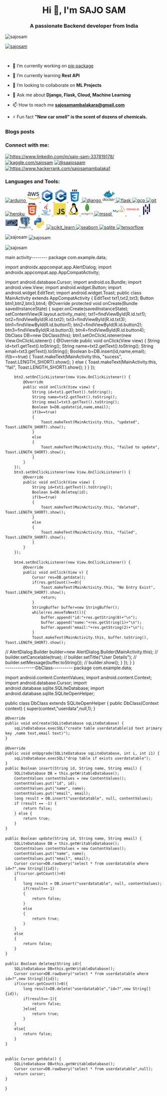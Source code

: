 <h1 align="center">Hi 👋, I'm SAJO SAM</h1>
<h3 align="center">A passionate Backend developer from India</h3>

<p align="left"> <img src="https://komarev.com/ghpvc/?username=sajosam&label=Profile%20views&color=0e75b6&style=flat" alt="sajosam" /> </p>

<p align="left"> <a href="https://github.com/ryo-ma/github-profile-trophy"><img src="https://github-profile-trophy.vercel.app/?username=sajosam" alt="sajosam" /></a> </p>

<p align="left"> <a href="https://twitter.com/" target="blank"><img src="https://img.shields.io/twitter/follow/?logo=twitter&style=for-the-badge" alt="" /></a> </p>

- 🔭 I’m currently working on [pip package](https://pypi.org/project/machineLearningModel/)

- 🌱 I’m currently learning **Rest API**

- 👯 I’m looking to collaborate on **ML Projects**

- 💬 Ask me about **Django, Flask, Cloud, Machine Learning**

- 📫 How to reach me **sajosamambalakara@gmail.com**

- ⚡ Fun fact **"New car smell" is the scent of dozens of chemicals.**

### Blogs posts
<!-- BLOG-POST-LIST:START -->
<!-- BLOG-POST-LIST:END -->

<h3 align="left">Connect with me:</h3>
<p align="left">
<a href="https://linkedin.com/in/https://www.linkedin.com/in/sajo-sam-337819178/" target="blank"><img align="center" src="https://raw.githubusercontent.com/rahuldkjain/github-profile-readme-generator/master/src/images/icons/Social/linked-in-alt.svg" alt="https://www.linkedin.com/in/sajo-sam-337819178/" height="30" width="40" /></a>
<a href="https://kaggle.com/kaggle.com/sajosam" target="blank"><img align="center" src="https://raw.githubusercontent.com/rahuldkjain/github-profile-readme-generator/master/src/images/icons/Social/kaggle.svg" alt="kaggle.com/sajosam" height="30" width="40" /></a>
<a href="https://medium.com/@saajosaam" target="blank"><img align="center" src="https://raw.githubusercontent.com/rahuldkjain/github-profile-readme-generator/master/src/images/icons/Social/medium.svg" alt="@saajosaam" height="30" width="40" /></a>
<a href="https://www.hackerrank.com/https://www.hackerrank.com/sajosamambalaka1" target="blank"><img align="center" src="https://raw.githubusercontent.com/rahuldkjain/github-profile-readme-generator/master/src/images/icons/Social/hackerrank.svg" alt="https://www.hackerrank.com/sajosamambalaka1" height="30" width="40" /></a>
</p>

<h3 align="left">Languages and Tools:</h3>
<p align="left"> <a href="https://www.arduino.cc/" target="_blank" rel="noreferrer"> <img src="https://cdn.worldvectorlogo.com/logos/arduino-1.svg" alt="arduino" width="40" height="40"/> </a> <a href="https://aws.amazon.com" target="_blank" rel="noreferrer"> <img src="https://raw.githubusercontent.com/devicons/devicon/master/icons/amazonwebservices/amazonwebservices-original-wordmark.svg" alt="aws" width="40" height="40"/> </a> <a href="https://www.cprogramming.com/" target="_blank" rel="noreferrer"> <img src="https://raw.githubusercontent.com/devicons/devicon/master/icons/c/c-original.svg" alt="c" width="40" height="40"/> </a> <a href="https://www.w3schools.com/cpp/" target="_blank" rel="noreferrer"> <img src="https://raw.githubusercontent.com/devicons/devicon/master/icons/cplusplus/cplusplus-original.svg" alt="cplusplus" width="40" height="40"/> </a> <a href="https://www.w3schools.com/css/" target="_blank" rel="noreferrer"> <img src="https://raw.githubusercontent.com/devicons/devicon/master/icons/css3/css3-original-wordmark.svg" alt="css3" width="40" height="40"/> </a> <a href="https://www.djangoproject.com/" target="_blank" rel="noreferrer"> <img src="https://cdn.worldvectorlogo.com/logos/django.svg" alt="django" width="40" height="40"/> </a> <a href="https://www.docker.com/" target="_blank" rel="noreferrer"> <img src="https://raw.githubusercontent.com/devicons/devicon/master/icons/docker/docker-original-wordmark.svg" alt="docker" width="40" height="40"/> </a> <a href="https://flask.palletsprojects.com/" target="_blank" rel="noreferrer"> <img src="https://www.vectorlogo.zone/logos/pocoo_flask/pocoo_flask-icon.svg" alt="flask" width="40" height="40"/> </a> <a href="https://cloud.google.com" target="_blank" rel="noreferrer"> <img src="https://www.vectorlogo.zone/logos/google_cloud/google_cloud-icon.svg" alt="gcp" width="40" height="40"/> </a> <a href="https://git-scm.com/" target="_blank" rel="noreferrer"> <img src="https://www.vectorlogo.zone/logos/git-scm/git-scm-icon.svg" alt="git" width="40" height="40"/> </a> <a href="https://heroku.com" target="_blank" rel="noreferrer"> <img src="https://www.vectorlogo.zone/logos/heroku/heroku-icon.svg" alt="heroku" width="40" height="40"/> </a> <a href="https://www.w3.org/html/" target="_blank" rel="noreferrer"> <img src="https://raw.githubusercontent.com/devicons/devicon/master/icons/html5/html5-original-wordmark.svg" alt="html5" width="40" height="40"/> </a> <a href="https://www.java.com" target="_blank" rel="noreferrer"> <img src="https://raw.githubusercontent.com/devicons/devicon/master/icons/java/java-original.svg" alt="java" width="40" height="40"/> </a> <a href="https://developer.mozilla.org/en-US/docs/Web/JavaScript" target="_blank" rel="noreferrer"> <img src="https://raw.githubusercontent.com/devicons/devicon/master/icons/javascript/javascript-original.svg" alt="javascript" width="40" height="40"/> </a> <a href="https://www.linux.org/" target="_blank" rel="noreferrer"> <img src="https://raw.githubusercontent.com/devicons/devicon/master/icons/linux/linux-original.svg" alt="linux" width="40" height="40"/> </a> <a href="https://www.mongodb.com/" target="_blank" rel="noreferrer"> <img src="https://raw.githubusercontent.com/devicons/devicon/master/icons/mongodb/mongodb-original-wordmark.svg" alt="mongodb" width="40" height="40"/> </a> <a href="https://www.microsoft.com/en-us/sql-server" target="_blank" rel="noreferrer"> <img src="https://www.svgrepo.com/show/303229/microsoft-sql-server-logo.svg" alt="mssql" width="40" height="40"/> </a> <a href="https://www.mysql.com/" target="_blank" rel="noreferrer"> <img src="https://raw.githubusercontent.com/devicons/devicon/master/icons/mysql/mysql-original-wordmark.svg" alt="mysql" width="40" height="40"/> </a> <a href="https://www.oracle.com/" target="_blank" rel="noreferrer"> <img src="https://raw.githubusercontent.com/devicons/devicon/master/icons/oracle/oracle-original.svg" alt="oracle" width="40" height="40"/> </a> <a href="https://pandas.pydata.org/" target="_blank" rel="noreferrer"> <img src="https://raw.githubusercontent.com/devicons/devicon/2ae2a900d2f041da66e950e4d48052658d850630/icons/pandas/pandas-original.svg" alt="pandas" width="40" height="40"/> </a> <a href="https://www.php.net" target="_blank" rel="noreferrer"> <img src="https://raw.githubusercontent.com/devicons/devicon/master/icons/php/php-original.svg" alt="php" width="40" height="40"/> </a> <a href="https://www.postgresql.org" target="_blank" rel="noreferrer"> <img src="https://raw.githubusercontent.com/devicons/devicon/master/icons/postgresql/postgresql-original-wordmark.svg" alt="postgresql" width="40" height="40"/> </a> <a href="https://www.python.org" target="_blank" rel="noreferrer"> <img src="https://raw.githubusercontent.com/devicons/devicon/master/icons/python/python-original.svg" alt="python" width="40" height="40"/> </a> <a href="https://scikit-learn.org/" target="_blank" rel="noreferrer"> <img src="https://upload.wikimedia.org/wikipedia/commons/0/05/Scikit_learn_logo_small.svg" alt="scikit_learn" width="40" height="40"/> </a> <a href="https://seaborn.pydata.org/" target="_blank" rel="noreferrer"> <img src="https://seaborn.pydata.org/_images/logo-mark-lightbg.svg" alt="seaborn" width="40" height="40"/> </a> <a href="https://www.sqlite.org/" target="_blank" rel="noreferrer"> <img src="https://www.vectorlogo.zone/logos/sqlite/sqlite-icon.svg" alt="sqlite" width="40" height="40"/> </a> <a href="https://www.tensorflow.org" target="_blank" rel="noreferrer"> <img src="https://www.vectorlogo.zone/logos/tensorflow/tensorflow-icon.svg" alt="tensorflow" width="40" height="40"/> </a> </p>

<p><img align="left" src="https://github-readme-stats.vercel.app/api/top-langs?username=sajosam&show_icons=true&locale=en&layout=compact" alt="sajosam" /></p>

<p>&nbsp;<img align="center" src="https://github-readme-stats.vercel.app/api?username=sajosam&show_icons=true&locale=en" alt="sajosam" /></p>

<p><img align="center" src="https://github-readme-streak-stats.herokuapp.com/?user=sajosam&" alt="sajosam" /></p>


<p> 

  main activity--------
package com.example.data;

import androidx.appcompat.app.AlertDialog;
import androidx.appcompat.app.AppCompatActivity;

import android.database.Cursor;
import android.os.Bundle;
import android.view.View;
import android.widget.Button;
import android.widget.EditText;
import android.widget.Toast;
public class MainActivity extends AppCompatActivity {
    EditText txt1,txt2,txt3;
    Button btn1,btn2,btn3,btn4;
    @Override
    protected void onCreate(Bundle savedInstanceState) {
        super.onCreate(savedInstanceState);
        setContentView(R.layout.activity_main);
        txt1=findViewById(R.id.txt1);
        txt2=findViewById(R.id.txt2);
        txt3=findViewById(R.id.txt3);
        btn1=findViewById(R.id.button1);
        btn2=findViewById(R.id.button2);
        btn3=findViewById(R.id.button3);
        btn4=findViewById(R.id.button4);
        DbClass DB=new DbClass(this);
        btn1.setOnClickListener(new View.OnClickListener() {
            @Override
            public void onClick(View view) {
                String id=txt1.getText().toString();
                String name=txt2.getText().toString();
                String email=txt3.getText().toString();
                Boolean b=DB.insert(id,name,email);
                if(b==true)
                {
                    Toast.makeText(MainActivity.this, "sucess", Toast.LENGTH_SHORT).show();
                }
                else
                {
                    Toast.makeText(MainActivity.this, "fail", Toast.LENGTH_SHORT).show();
                }
            }
        });

        btn2.setOnClickListener(new View.OnClickListener() {
            @Override
            public void onClick(View view) {
                String id=txt1.getText().toString();
                String name=txt2.getText().toString();
                String email=txt3.getText().toString();
                Boolean b=DB.update(id,name,email);
                if(b==true)
                {
                    Toast.makeText(MainActivity.this, "updated", Toast.LENGTH_SHORT).show();
                }
                else
                {
                    Toast.makeText(MainActivity.this, "failed to update", Toast.LENGTH_SHORT).show();
                }
            }
        });
        btn3.setOnClickListener(new View.OnClickListener() {
            @Override
            public void onClick(View view) {
                String id=txt1.getText().toString();
                Boolean b=DB.deleteq(id);
                if(b==true)
                {
                    Toast.makeText(MainActivity.this, "deleted", Toast.LENGTH_SHORT).show();
                }
                else
                {
                    Toast.makeText(MainActivity.this, "failed", Toast.LENGTH_SHORT).show();
                }
            }
        });

        btn4.setOnClickListener(new View.OnClickListener() {
            @Override
            public void onClick(View v) {
                Cursor res=DB.getdata();
                if(res.getCount()==0){
                    Toast.makeText(MainActivity.this, "No Entry Exist", Toast.LENGTH_SHORT).show();
                    return;
                }
                StringBuffer buffer=new StringBuffer();
                while(res.moveToNext()){
                    buffer.append("id:"+res.getString(0)+"\n");
                    buffer.append("name:"+res.getString(1)+"\n");
                    buffer.append("email:"+res.getString(2)+"\n");
                }
                Toast.makeText(MainActivity.this, buffer.toString(), Toast.LENGTH_SHORT).show();
//                AlertDialog.Builder builder=new AlertDialog.Builder(MainActivity.this);
//                builder.setCancelable(true);
//                builder.setTitle("User Details");
//                builder.setMessage(buffer.toString());
//                builder.show();
            }
        });
    }
}
  <br>
---------------DbClass----------
package com.example.data;

import android.content.ContentValues;
import android.content.Context;
import android.database.Cursor;
import android.database.sqlite.SQLiteDatabase;
import android.database.sqlite.SQLiteOpenHelper;

public class DbClass extends SQLiteOpenHelper {
    public DbClass(Context context) {
        super(context,"userdata",null,1);
    }



    @Override
    public void onCreate(SQLiteDatabase sqLiteDatabase) {
        sqLiteDatabase.execSQL("create table userdatatable(id text primary key ,name text,email text)");
    }

    @Override
    public void onUpgrade(SQLiteDatabase sqLiteDatabase, int i, int i1) {
        sqLiteDatabase.execSQL("drop table if exists userdatatable");
    }
    public Boolean insert(String id, String name, String email) {
        SQLiteDatabase DB = this.getWritableDatabase();
        ContentValues contentValues = new ContentValues();
        contentValues.put("id", id);
        contentValues.put("name", name);
        contentValues.put("email", email);
        long result = DB.insert("userdatatable", null, contentValues);
        if (result == -1) {
            return false;
        } else {
            return true;
        }
    }

    public Boolean update(String id, String name, String email) {
        SQLiteDatabase DB = this.getWritableDatabase();
        ContentValues contentValues = new ContentValues();
        contentValues.put("name", name);
        contentValues.put("email", email);
        Cursor cursor=DB.rawQuery("select * from userdatatable where id=?",new String[]{id});
        if(cursor.getCount()>0)
        {
            long result = DB.insert("userdatatable", null, contentValues);
            if(result==-1)
            {
                return false;
            }
            else
            {
                return true;
            }
        }
        else
        {
            return false;
        }
    }

    public Boolean deleteq(String id){
        SQLiteDatabase DB=this.getWritableDatabase();
        Cursor cursor=DB.rawQuery("select * from userdatatable where id=?",new String[]{id});
        if(cursor.getCount()>0){
            long result=DB.delete("userdatatable","id=?",new String[]{id});
            if(result==-1){
                return false;
            }else{
                return true;
            }
        }
        else{
            return false;
        }
    }


    public Cursor getdata() {
        SQLiteDatabase DB=this.getWritableDatabase();
        Cursor cursor=DB.rawQuery("select * from userdatatable",null);
        return cursor;
    }
}


</p>


